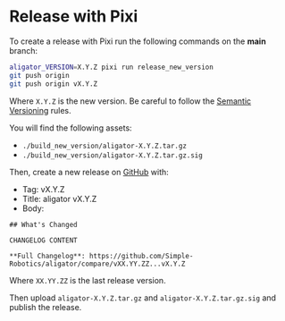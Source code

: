 # Release with Pixi

To create a release with Pixi run the following commands on the **main** branch:

```bash
aligator_VERSION=X.Y.Z pixi run release_new_version
git push origin
git push origin vX.Y.Z
```

Where `X.Y.Z` is the new version.
Be careful to follow the [Semantic Versioning](https://semver.org/spec/v2.0.0.html) rules.

You will find the following assets:
- `./build_new_version/aligator-X.Y.Z.tar.gz`
- `./build_new_version/aligator-X.Y.Z.tar.gz.sig`

Then, create a new release on [GitHub](https://github.com/Simple-Robotics/aligator/releases/new) with:

* Tag: vX.Y.Z
* Title: aligator vX.Y.Z
* Body:
```
## What's Changed

CHANGELOG CONTENT

**Full Changelog**: https://github.com/Simple-Robotics/aligator/compare/vXX.YY.ZZ...vX.Y.Z
```

Where `XX.YY.ZZ` is the last release version.

Then upload `aligator-X.Y.Z.tar.gz` and `aligator-X.Y.Z.tar.gz.sig` and publish the release.
